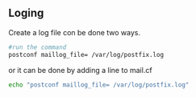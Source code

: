 ## Loging 
Create a log file con be done two ways.

```bash
#run the command
postconf maillog_file= /var/log/postfix.log
```
or it can be done by adding a line to mail.cf
```bash
echo "postconf maillog_file= /var/log/postfix.log"
```



